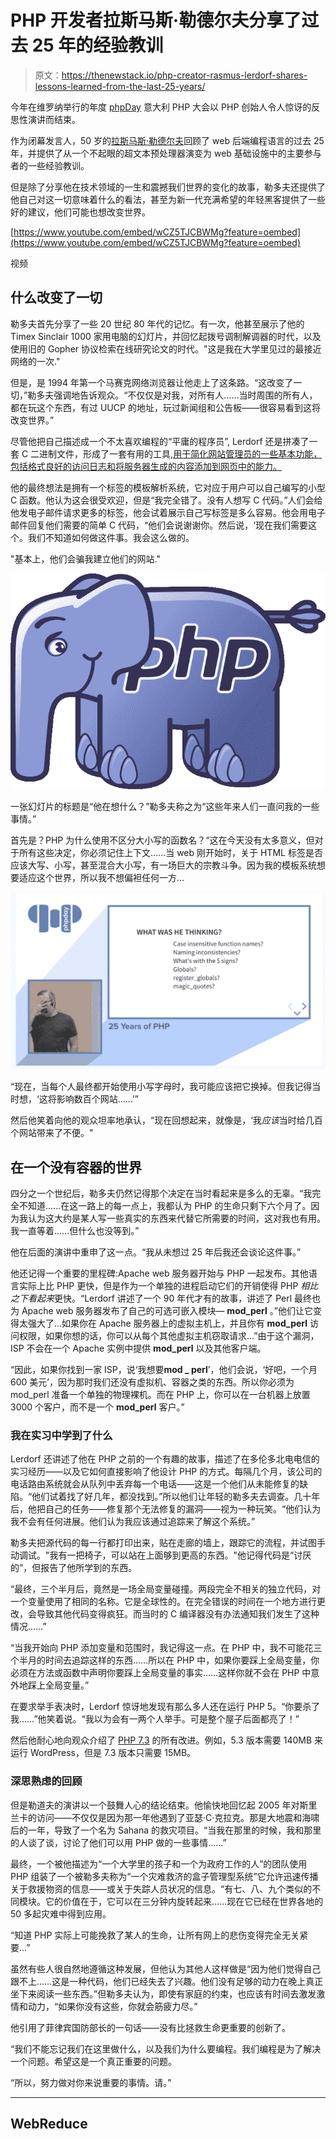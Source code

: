 # PHP 开发者拉斯马斯·勒德尔夫分享了过去 25 年的经验教训

> 原文：<https://thenewstack.io/php-creator-rasmus-lerdorf-shares-lessons-learned-from-the-last-25-years/>

今年在维罗纳举行的年度 [phpDay](https://2019.phpday.it/) 意大利 PHP 大会以 PHP 创始人令人惊讶的反思性演讲而结束。

作为闭幕发言人，50 岁的[拉斯马斯·勒德尔夫](https://twitter.com/rasmus)回顾了 web 后端编程语言的过去 25 年，并提供了从一个不起眼的超文本预处理器演变为 web 基础设施中的主要参与者的一些经验教训。

但是除了分享他在技术领域的一生和震撼我们世界的变化的故事，勒多夫还提供了他自己对这一切意味着什么的看法，甚至为新一代充满希望的年轻黑客提供了一些好的建议，他们可能也想改变世界。

[https://www.youtube.com/embed/wCZ5TJCBWMg?feature=oembed](https://www.youtube.com/embed/wCZ5TJCBWMg?feature=oembed)

视频

## 什么改变了一切

勒多夫首先分享了一些 20 世纪 80 年代的记忆。有一次，他甚至展示了他的 Timex Sinclair 1000 家用电脑的幻灯片，并回忆起拨号调制解调器的时代，以及使用旧的 Gopher 协议检索在线研究论文的时代。"这是我在大学里见过的最接近网络的一次."

但是，是 1994 年第一个马赛克网络浏览器让他走上了这条路。“这改变了一切，”勒多夫强调地告诉观众。“不仅仅是对我，对所有人……当时周围的所有人，都在玩这个东西，有过 UUCP 的地址，玩过新闻组和公告板——很容易看到这将改变世界。”

尽管他把自己描述成一个不太喜欢编程的“平庸的程序员”, Lerdorf 还是拼凑了一套 C 二进制文件，形成了一套有用的工具[,用于简化网站管理员的一些基本功能，包括格式良好的访问日志和将服务器生成的内容添加到网页中的能力。](https://groups.google.com/forum/#!msg/comp.infosystems.www.authoring.cgi/PyJ25gZ6z7A/M9FkTUVDfcwJ)

他的最终想法是拥有一个标签的模板解析系统，它对应于用户可以自己编写的小型 C 函数。他认为这会很受欢迎，但是“我完全错了。没有人想写 C 代码。”人们会给他发电子邮件请求更多的标签，他会试着展示自己写标签是多么容易。他会用电子邮件回复他们需要的简单 C 代码，“他们会说谢谢你。然后说，‘现在我们需要这个。我们不知道如何做这件事。我会这么做的。

"基本上，他们会骗我建立他们的网站."

![Webysther_20160423_-_Elephpant mascot by Vincent Pontier (via Wikipedia)](img/01b515ffa91f716f0fdc3b5c36d3713a.png)

一张幻灯片的标题是“他在想什么？”勒多夫称之为“这些年来人们一直问我的一些事情。”

首先是？PHP 为什么使用不区分大小写的函数名？“这在今天没有太多意义，但对于所有这些决定，你必须记住上下文……当 web 刚开始时，关于 HTML 标签是否应该大写、小写，甚至混合大小写，有一场巨大的宗教斗争。因为我的模板系统想要适应这个世界，所以我不想偏袒任何一方…

![creenshot-from-25-years-of-php-rasmus-lerdorf-talk-at-phpdays-2019-what-was-he-thinking](img/aef085f52321d1e9342cf1cf6ff84271.png)

“现在，当每个人最终都开始使用小写字母时，我可能应该把它换掉。但我记得当时想，‘这将影响数百个网站……’”

然后他笑着向他的观众坦率地承认，“现在回想起来，就像是，‘我*应该*当时给几百个网站带来了不便。"

## 在一个没有容器的世界

四分之一个世纪后，勒多夫仍然记得那个决定在当时看起来是多么的无辜。“我完全不知道……在这一路上的每一点上，我都认为 PHP 的生命只剩下六个月了。因为我认为这大约是某人写一些真实的东西来代替它所需要的时间，这对我也有用。我一直等着……但什么也没等到。”

他在后面的演讲中重申了这一点。“我从未想过 25 年后我还会谈论这件事。”

他还记得一个重要的里程碑:Apache web 服务器开始与 PHP 一起发布。其他语言实际上比 PHP 更快，但是作为一个单独的进程启动它们的开销使得 PHP *相比之下看起来*更快。“Lerdorf 讲述了一个 90 年代才有的故事，讲述了 Perl 最终也为 Apache web 服务器发布了自己的可选可嵌入模块— **mod_perl** 。”他们让它变得太强大了…如果你在 Apache 服务器上的虚拟主机上，并且你有 **mod_perl** 访问权限，如果你想的话，你可以从每个其他虚拟主机窃取请求…”由于这个漏洞，ISP 不会在一个 Apache 实例中提供 **mod_perl** 以及其他客户端。

“因此，如果你找到一家 ISP，说‘我想要**mod _ perl**’，他们会说，‘好吧，一个月 600 美元’，因为那时我们还没有虚拟机、容器之类的东西。所以你必须为 mod_perl 准备一个单独的物理裸机。而在 PHP 上，你可以在一台机器上放置 3000 个客户，而不是一个 **mod_perl** 客户。”

### 我在实习中学到了什么

Lerdorf 还讲述了他在 PHP 之前的一个有趣的故事，描述了在多伦多北电电信的实习经历——以及它如何直接影响了他设计 PHP 的方式。每隔几个月，该公司的电话路由系统就会从队列中丢弃每一个电话——这是一个他们从未能修复的缺陷。“他们试着找了好几年，都没找到。”所以他们让年轻的勒多夫去调查。几十年后，他把自己的任务——修复那个无法修复的漏洞——视为一种玩笑。“他们认为我不会有任何进展。他们认为我应该通过追踪来了解这个系统。”

勒多夫把源代码的每一行都打印出来，贴在走廊的墙上，跟踪它的流程，并试图手动调试。"我有一把椅子，可以站在上面够到更高的东西。"他记得代码是“讨厌的”，但报告了他所学到的东西。

“最终，三个半月后，竟然是一场全局变量碰撞。两段完全不相关的独立代码，对一个变量使用了相同的名称。它是全球性的。在完全错误的时间在一个地方进行更改，会导致其他代码变得疯狂。而当时的 C 编译器没有办法通知我们发生了这种情况……”

“当我开始向 PHP 添加变量和范围时，我记得这一点。在 PHP 中，我不可能花三个半月的时间去追踪这样的东西……所以在 PHP 中，如果你要踩上全局变量，你必须在方法或函数中声明你要踩上全局变量的事实……这样你就不会在 PHP 中意外地踩上全局变量。”

在要求举手表决时，Lerdorf 惊讶地发现有那么多人还在运行 PHP 5。“你要杀了我……”他笑着说。“我以为会有一两个人举手。可是整个屋子后面都亮了！”

然后他耐心地向观众介绍了 [PHP 7.3](https://www.php.net/releases/7_3_0.php) 的所有改进。例如，5.3 版本需要 140MB 来运行 WordPress，但是 7.3 版本只需要 15MB。

### 深思熟虑的回顾

但是勒道夫的演讲以一个鼓舞人心的结论结束。他愉快地回忆起 2005 年对斯里兰卡的访问——不仅仅是因为那一年他遇到了亚瑟·C·克拉克。那是大地震和海啸后的一年，导致了一个名为 Sahana 的救灾项目。“当我在那里的时候，我和那里的人谈了谈，讨论了他们可以用 PHP 做的一些事情……”

最终，一个被他描述为“一个大学里的孩子和一个为政府工作的人”的团队使用 PHP 组装了一个被勒多夫称为“一个灾难救济的盒子管理型系统”它允许迅速传播关于救援物资的信息——或关于失踪人员状况的信息。“有七、八、九个类似的不同模块。它的价值在于，它可以在三分钟内旋转起来……现在它已经在世界各地的 50 多起灾难中得到应用。

“知道 PHP 实际上可能挽救了某人的生命，让所有网上的悲伤变得完全无关紧要…”

虽然有些人很自然地遵循这种发展，但他认为其他人这样做是“因为他们觉得自己跟不上……这是一种代码，他们已经失去了兴趣。他们没有足够的动力在晚上真正坐下来阅读一些东西。”但勒多夫认为，即使有家庭的约束，也应该有时间去激发激情和动力，“如果你没有这些，你就会筋疲力尽。”

他引用了菲律宾国防部长的一句话——没有比拯救生命更重要的创新了。

“我们不能忘记我们在这里做什么，以及我们为什么要编程。我们编程是为了解决一个问题。希望这是一个真正重要的问题。

“所以，努力做对你来说重要的事情。请。”

* * *

## WebReduce

<svg xmlns:xlink="http://www.w3.org/1999/xlink" viewBox="0 0 68 31" version="1.1"><title>Group</title> <desc>Created with Sketch.</desc></svg>